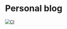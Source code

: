 # Personal blog

[![CI](https://github.com/stsewd/stsewd.github.io/workflows/CI/badge.svg)](https://github.com/stsewd/stsewd.github.io/actions?query=workflow%3ACI+branch%3Amaster)
